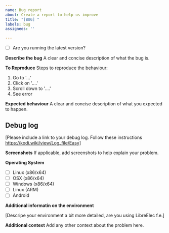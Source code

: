 ```yaml
---
name: Bug report
about: Create a report to help us improve
title: "[BUG] "
labels: bug
assignees: ''

---
```


* [ ] Are you running the latest version?

**Describe the bug**
A clear and concise description of what the bug is.

**To Reproduce**
Steps to reproduce the behaviour:
1. Go to '...'
2. Click on '....'
3. Scroll down to '....'
4. See error

**Expected behaviour**
A clear and concise description of what you expected to happen.

## Debug log

[Please include a link to your debug log. Follow these instructions https://kodi.wiki/view/Log_file/Easy]

**Screenshots**
If applicable, add screenshots to help explain your problem.

**Operating System**

* [ ] Linux (x86/x64)
* [ ] OSX (x86/x64)
* [ ] Windows (x86/x64)
* [ ] Linux (ARM)
* [ ] Android

**Additional informatin on the environment**

[Descripe your environment a bit more detailed, are you using LibreElec f.e.]

**Additional context**
Add any other context about the problem here.
